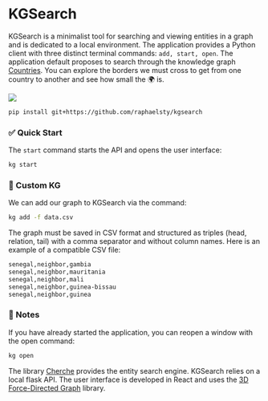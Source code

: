 # KGSearch

KGSearch is a minimalist tool for searching and viewing entities in a graph and is dedicated to a local environment. The application provides a Python client with three distinct terminal commands: `add, start, open`. The application default proposes to search through the knowledge graph [Countries](https://www.aaai.org/ocs/index.php/SSS/SSS15/paper/view/10257/10026). You can explore the borders we must cross to get from one country to another and see how small the 🌍 is.

![](kgsearch.gif)

```sh
pip install git+https://github.com/raphaelsty/kgsearch
```

### ✅ Quick Start

The `start` command starts the API and opens the user interface:


```sh
kg start
```

### 🤖 Custom KG

We can add our graph to KGSearch via the command:

```sh
kg add -f data.csv
```

The graph must be saved in CSV format and structured as triples (head, relation, tail) with a comma separator and without column names. Here is an example of a compatible CSV file:

```sh
senegal,neighbor,gambia
senegal,neighbor,mauritania
senegal,neighbor,mali
senegal,neighbor,guinea-bissau
senegal,neighbor,guinea
```

### 📑 Notes

If you have already started the application, you can reopen a window with the open command:

```sh
kg open
```

The library [Cherche](https://github.com/raphaelsty/cherche) provides the entity search engine. KGSearch relies on a local flask API. The user interface is developed in React and uses the [3D Force-Directed Graph](https://github.com/vasturiano/3d-force-graph) library.
